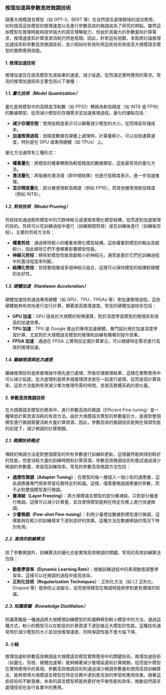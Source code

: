 ### **推理加速與參數高效微調技術**

隨著大規模語言模型（如 GPT-3、BERT 等）在自然語言處理領域的成功應用，如何提高這些模型的推理速度以及進行參數高效的微調成為了研究的熱點。雖然這些模型在推理時能夠提供強大的語言理解能力，但由於其龐大的參數量和計算需求，推理速度和計算資源消耗仍然是瓶頸。因此，針對這些挑戰，本節將討論推理加速技術和參數高效微調技術，並介紹如何有效利用這些技術來提高大規模語言模型的實際應用效能。

#### **1. 推理加速技術**

推理加速旨在提高模型生成結果的速度，減少延遲，從而滿足實時應用的需求。常見的推理加速技術主要包括以下幾種：

##### **1.1. 量化技術（Model Quantization）**
量化是將模型中的高精度浮點數（如 FP32）轉換為較低精度（如 INT8 或 FP16）的數據類型，從而減少模型的存儲需求並加速推理過程。量化的優點包括：

- **減少存儲空間**：使用低精度表示可以顯著減少模型的大小，從而降低存儲成本。
- **加速推理過程**：低精度數據在硬體上處理時，計算量較小，可以加快運算速度，特別是在 GPU 或專用硬體（如 TPUs）上。

量化方法通常有三種形式：
- **權重量化**：將模型的權重轉換為較低精度的數據類型，這是最常見的量化方法。
- **激活量化**：將每層的激活值（即中間結果）也進行低精度表示，進一步加速推理。
- **混合精度量化**：部分層使用較高精度（例如 FP16），而其他層使用較低精度（例如 INT8）。

##### **1.2. 剪枝技術（Model Pruning）**
剪枝技術通過刪除模型中的冗餘神經元或連接來簡化模型結構，從而達到加速推理的目的。剪枝可以在訓練過程中進行（訓練期間剪枝）或在訓練後進行（訓練後剪枝）。主要的剪枝方法有：

- **權重剪枝**：通過移除較小的權重來簡化模型結構。這些權重對模型的輸出貢獻較小，因此移除它們不會顯著影響模型性能。
- **神經元剪枝**：移除對模型性能貢獻較小的神經元，通常是基於它們在訓練過程中的激活程度來判斷。
- **結構化剪枝**：剪枝整個層或多個神經元組合，這樣可以保持模型的結構對硬體的友好性。

##### **1.3. 硬體加速（Hardware Acceleration）**
硬體加速技術通過專用硬體（如 GPU、TPU、FPGAs 等）來加速推理過程。這些硬體能夠有效地進行並行計算，顯著提高推理速度。常見的硬體加速技術包括：

- **GPU 加速**：GPU 擅長於大規模的矩陣運算，對於深度學習模型的推理具有很高的加速效果。
- **TPU 加速**：TPU 是 Google 推出的專用加速硬體，專門設計用於加速深度學習計算，尤其對於大規模語言模型的推理和訓練有顯著的提升效果。
- **FPGA 加速**：通過在 FPGA 上實現自定義計算單元，可以根據特定需求進行高效的推理加速。

##### **1.4. 離線推理與批次處理**
離線推理技術是將推理操作預先進行處理，然後存儲推理結果，這樣在實際應用中可以減少延遲。批次處理則是將多個推理請求放在一起進行處理，從而提高計算效率。這些方法能夠有效減少單次推理所需的時間，並提高整體系統的吞吐量。

#### **2. 參數高效微調技術**

在大規模語言模型的應用中，進行參數高效的微調（Efficient Fine-tuning）是一種降低計算資源消耗的有效方法。由於大規模語言模型的參數量巨大，直接對整個模型進行微調需要消耗大量計算資源。因此，參數高效的微調技術能夠在保證性能的前提下，減少微調的計算開銷。

##### **2.1. 微調技術概述**
傳統的微調方法是對整個模型的所有參數進行訓練和更新，這樣雖然能夠得到較好的性能，但會消耗大量的訓練時間和計算資源。參數高效微調技術則嘗試通過減少微調的參數量，來提高訓練效率。常見的參數高效微調方法包括：

- **適應性微調（Adapter Tuning）**：在模型的每一層插入一個小型的適應層，這些適應層專門用來學習任務特定的知識。這樣，僅需要微調適應層的參數，而不必對整個模型進行微調。
- **層凍結（Layer Freezing）**：將大規模語言模型的部分層凍結，只對部分層進行微調。這樣可以減少計算量，並且使得模型能夠在特定任務上進行快速微調。
- **少量微調（Few-shot Fine-tuning）**：利用少量標註數據對模型進行微調，這樣能夠在較少的訓練樣本下達到良好的效果。這種方法在數據稀缺的情況下特別有用。

##### **2.2. 高效的訓練算法**
除了參數微調外，訓練算法的優化也是實現高效微調的關鍵。常見的高效訓練算法包括：

- **動態學習率（Dynamic Learning Rate）**：根據訓練過程中的表現動態調整學習率，這樣可以在微調的過程中提高效率。
- **正則化技術（Regularization Techniques）**：正則化方法（如 L2 正則化、Dropout 等）能夠防止過擬合，從而使得模型在微調時能夠學到更有價值的知識。

##### **2.3. 知識蒸餾（Knowledge Distillation）**
知識蒸餾是一種通過將大規模預訓練模型的知識轉移到較小模型中的方法。通過這種方式，較小的模型可以在較低的計算資源下達到接近大模型的性能。這種技術通常用於減少模型的大小並加快推理速度，同時保證性能不會大幅下降。

#### **3. 小結**

推理加速和參數高效微調是大規模語言模型實際應用中的關鍵技術。推理加速技術（如量化、剪枝、硬體加速等）能夠顯著減少推理延遲和計算開銷，從而提升模型在實時應用中的表現。參數高效微調技術則通過減少微調參數量和使用高效訓練算法，能夠使得大規模語言模型在特定任務中達到更高效的學習和應用效果。隨著這些技術的不斷發展，未來的語言模型將能夠更好地平衡性能和效率，推動自然語言處理技術在各行各業中的應用。